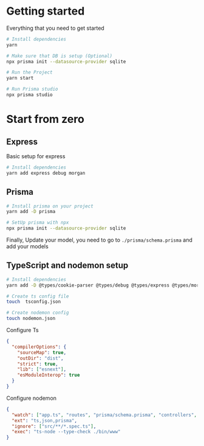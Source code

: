 # Getting started
Everything that you need to get started
```bash
# Install dependencies
yarn

# Make sure that DB is setup (Optional)
npx prisma init --datasource-provider sqlite

# Run the Project
yarn start

# Run Prisma studio
npx prisma studio
```

# Start from zero

## Express
Basic setup for express
```bash
# Install dependencies
yarn add express debug morgan
```

## Prisma
```bash
# Install prisma on your project
yarn add -D prisma
```

```bash
# SetUp prisma with npx
npx prisma init --datasource-provider sqlite
```

Finally, Update your model, you need to go to `./prisma/schema.prisma` and add your models

## TypeScript and nodemon setup
```bash
# Install dependencies
yarn add -D @types/cookie-parser @types/debug @types/express @types/morgan @types/node ts-node typescript

# Create ts config file
touch  tsconfig.json

# Create nodemon config
touch nodemon.json
```

Configure Ts
```json
{
  "compilerOptions": {
    "sourceMap": true,
    "outDir": "dist",
    "strict": true,
    "lib": ["esnext"],
    "esModuleInterop": true
  }
}
```

Configure nodemon
```json
{
  "watch": ["app.ts", "routes", "prisma/schema.prisma", "controllers", "nodemon.js"],
  "ext": "ts,json,prisma",
  "ignore": ["src/**/*.spec.ts"],
  "exec": "ts-node --type-check ./bin/www"
}
```

